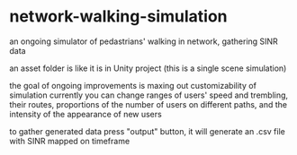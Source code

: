 # network-walking-simulation
an ongoing simulator of pedastrians' walking in network, gathering SINR data

an asset folder is like it is in Unity project (this is a single scene simulation)

the goal of ongoing improvements is maxing out customizability of simulation
currently you can change ranges of users' speed and trembling, their routes, proportions of the number of users on different paths, and the intensity of the appearance of new users

to gather generated data press "output" button, it will generate an .csv file with SINR mapped on timeframe
